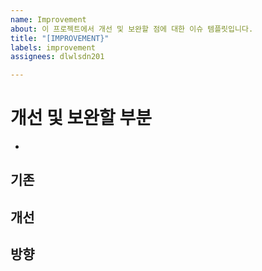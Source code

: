 ```yaml
---
name: Improvement
about: 이 프로젝트에서 개선 및 보완할 점에 대한 이슈 템플릿입니다.
title: "[IMPROVEMENT}"
labels: improvement
assignees: dlwlsdn201

---
```


# 개선 및 보완할 부분
- 

**기존**
-

**개선**
- 

**방향**
-
